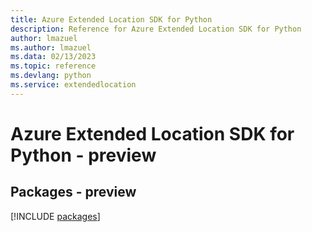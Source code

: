 ```yaml
---
title: Azure Extended Location SDK for Python
description: Reference for Azure Extended Location SDK for Python
author: lmazuel
ms.author: lmazuel
ms.data: 02/13/2023
ms.topic: reference
ms.devlang: python
ms.service: extendedlocation
---
```

# Azure Extended Location SDK for Python - preview
## Packages - preview
[!INCLUDE [packages](extended-location-index.md)]